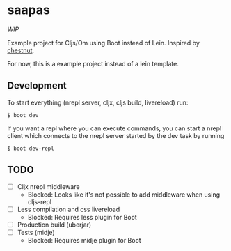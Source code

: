 # saapas

*WIP*

Example project for Cljs/Om using Boot instead of Lein.
Inspired by [chestnut](https://github.com/plexus/chestnut).

For now, this is a example project instead of a lein template.

## Development

To start everything (nrepl server, cljx, cljs build, livereload) run:
```
$ boot dev
```

If you want a repl where you can execute commands, you can start a nrepl
client which connects to the nrepl server started by the dev task by running
```
$ boot dev-repl
```

## TODO

- [ ] Cljx nrepl middleware
  - Blocked: Looks like it's not possible to add middleware when using cljs-repl
- [ ] Less compilation and css livereload
  - Blocked: Requires less plugin for Boot
- [ ] Production build (uberjar)
- [ ] Tests (midje)
  - Blocked: Requires midje plugin for Boot
